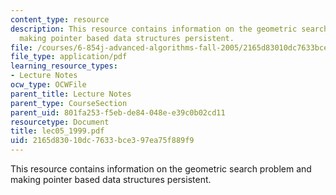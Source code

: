```yaml
---
content_type: resource
description: This resource contains information on the geometric search problem and
  making pointer based data structures persistent.
file: /courses/6-854j-advanced-algorithms-fall-2005/2165d83010dc7633bce397ea75f889f9_lec05_1999.pdf
file_type: application/pdf
learning_resource_types:
- Lecture Notes
ocw_type: OCWFile
parent_title: Lecture Notes
parent_type: CourseSection
parent_uid: 801fa253-f5eb-de84-048e-e39c0b02cd11
resourcetype: Document
title: lec05_1999.pdf
uid: 2165d830-10dc-7633-bce3-97ea75f889f9
---
```

This resource contains information on the geometric search problem and making pointer based data structures persistent.

